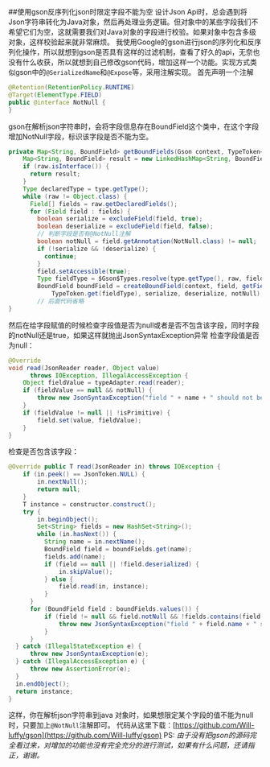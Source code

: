 ##使用gson反序列化json时限定字段不能为空
设计Json Api时，总会遇到将Json字符串转化为Java对象，然后再处理业务逻辑。但对象中的某些字段我们不希望它们为空，这就需要我们对Java对象的字段进行校验。如果对象中包含多级对象，这样校验起来就非常麻烦。
我使用Google的gson进行json的序列化和反序列化操作，所以就想到gson是否具有这样的过滤机制，查看了好久的api，无奈也没有什么收获，所以就想到自己修改gson代码，增加这样一个功能。实现方式类似gson中的`@SerializedName`和`@Expose`等，采用注解实现。
首先声明一个注解
```java
@Retention(RetentionPolicy.RUNTIME)
@Target(ElementType.FIELD)
public @interface NotNull {
}
```
gson在解析json字符串时，会将字段信息存在BoundField这个类中，在这个字段增加NotNull字段，标识该字段是否不能为空。
```java
private Map<String, BoundField> getBoundFields(Gson context, TypeToken<?> type, Class<?> raw) {
    Map<String, BoundField> result = new LinkedHashMap<String, BoundField>();
    if (raw.isInterface()) {
      return result;
    }
    Type declaredType = type.getType();
    while (raw != Object.class) {
      Field[] fields = raw.getDeclaredFields();
      for (Field field : fields) {
        boolean serialize = excludeField(field, true);
        boolean deserialize = excludeField(field, false);
        // 判断字段是否有@NotNull注解
        boolean notNull = field.getAnnotation(NotNull.class) != null;
        if (!serialize && !deserialize) {
          continue;
        }
        field.setAccessible(true);
        Type fieldType = $Gson$Types.resolve(type.getType(), raw, field.getGenericType());
        BoundField boundField = createBoundField(context, field, getFieldName(field),
            TypeToken.get(fieldType), serialize, deserialize, notNull);
        // 后面代码省略
}
```
然后在给字段赋值的时候检查字段值是否为null或者是否不包含该字段，同时字段的notNull还是true，如果这样就抛出JsonSyntaxException异常
检查字段值是否为null：
```java
@Override 
void read(JsonReader reader, Object value)
      throws IOException, IllegalAccessException {
    Object fieldValue = typeAdapter.read(reader);
    if (fieldValue == null && notNull) {
        throw new JsonSyntaxException("field " + name + " should not be null");
    }
    if (fieldValue != null || !isPrimitive) {
        field.set(value, fieldValue);
    }
}
```
检查是否包含该字段：
```java
@Override public T read(JsonReader in) throws IOException {
    if (in.peek() == JsonToken.NULL) {
        in.nextNull();
        return null;
    }
    T instance = constructor.construct();
    try {
        in.beginObject();
        Set<String> fields = new HashSet<String>();
        while (in.hasNext()) {
          String name = in.nextName();
          BoundField field = boundFields.get(name);
          fields.add(name);
          if (field == null || !field.deserialized) {
              in.skipValue();
          } else {
              field.read(in, instance);
          }
      }
      for (BoundField field : boundFields.values()) {
          if (field != null && field.notNull && !fields.contains(field.name)) {
              throw new JsonSyntaxException("field " + field.name + " should not be null");
          }
      }
  } catch (IllegalStateException e) {
      throw new JsonSyntaxException(e);
  } catch (IllegalAccessException e) {
      throw new AssertionError(e);
  }
  in.endObject();
  return instance;
}
```
这样，你在解析json字符串到java 对象时，如果想限定某个字段的值不能为null时，只要加上`@NotNull`注解即可。
代码从这里下载：[https://github.com/Will-luffy/gson](https://github.com/Will-luffy/gson)
PS: *由于没有把gson的源码完全看过来，对增加的功能也没有完全充分的进行测试，如果有什么问题，还请指正，谢谢。*
